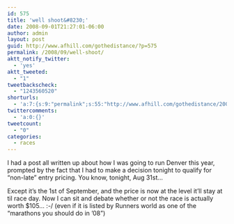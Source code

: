 ```yaml
---
id: 575
title: 'well shoot&#8230;'
date: 2008-09-01T21:27:01-06:00
author: admin
layout: post
guid: http://www.afhill.com/gothedistance/?p=575
permalink: /2008/09/well-shoot/
aktt_notify_twitter:
  - 'yes'
aktt_tweeted:
  - "1"
tweetbackscheck:
  - "1243560520"
shorturls:
  - 'a:7:{s:9:"permalink";s:55:"http://www.afhill.com/gothedistance/2008/09/well-shoot/";s:7:"tinyurl";s:25:"http://tinyurl.com/6dzmcn";s:4:"isgd";s:17:"http://is.gd/A5pX";s:5:"bitly";s:19:"http://bit.ly/LGgKC";s:5:"snipr";s:22:"http://snipr.com/i2f2s";s:5:"snurl";s:22:"http://snurl.com/i2f2s";s:7:"snipurl";s:24:"http://snipurl.com/i2f2s";}'
twittercomments:
  - 'a:0:{}'
tweetcount:
  - "0"
categories:
  - races
---
```

I had a post all written up about how I was going to run Denver this year, prompted by the fact that I had to make a decision tonight to qualify for &#8220;non-late&#8221; entry pricing. You know, tonight, Aug 31st&#8230;

Except it&#8217;s the 1st of September, and the price is now at the level it&#8217;ll stay at til race day. Now I can sit and debate whether or not the race is actually worth $105&#8230; :-/ (even if it is listed by Runners world as one of the &#8220;marathons you should do in &#8217;08&#8221;)